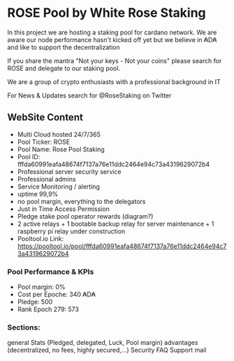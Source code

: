 # ROSE Pool by White Rose Staking

In this project we are hosting a staking pool for cardano network. 
We are aware our node performance hasn't kicked off yet but we believe in ₳D₳ and like to support the decentralization

If you share the mantra "Not your keys - Not your coins" please search for ROSE and delegate to our staking pool.

We are a group of crypto enthusiasts with a professional background in IT

For News & Updates search for @RoseStaking on Twitter


## WebSite Content
- Multi Cloud hosted 24/7/365
- Pool Ticker: ROSE
- Pool Name: Rose Pool Staking
- Pool ID: fffda60991eafa48674f7137a76e11ddc2464e94c73a4319629072b4
- Professional server security service
- Professional admins
- Service Monitoring / alerting 
- uptime 99,9%
- no pool margin, everything to the delegators
- Just in Time Access Permission
- Pledge stake pool operator rewards (diagram?)
- 2 active relays + 1 bootable backup relay for server maintenance + 1 raspberry pi relay under construction
- Pooltool.io Link: https://pooltool.io/pool/fffda60991eafa48674f7137a76e11ddc2464e94c73a4319629072b4

### Pool Performance & KPIs
- Pool margin: 0%
- Cost per Epoche: 340 ₳D₳
- Pledge: 500 
- Rank Epoch 279: 573

### Sections:
general 
Stats (Pledged, delegated, Luck, Pool margin)
advantages (decentralized, no fees, highly secured,...)
Security
FAQ
Support mail
